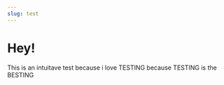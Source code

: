 ```yaml
---
slug: test
---
```

# Hey!

This is an intuitave test because i love TESTING because TESTING is the BESTING
